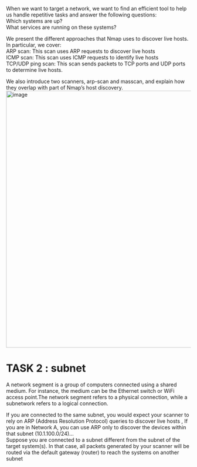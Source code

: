 When we want to target a network, we want to find an efficient tool to help us handle repetitive tasks and answer the following questions:  
    Which systems are up?  
    What services are running on these systems?  

We present the different approaches that Nmap uses to discover live hosts. In particular, we cover:  
    ARP scan: This scan uses ARP requests to discover live hosts  
    ICMP scan: This scan uses ICMP requests to identify live hosts  
    TCP/UDP ping scan: This scan sends packets to TCP ports and UDP ports to determine live hosts.  

We also introduce two scanners, arp-scan and masscan, and explain how they overlap with part of Nmap’s host discovery.
<img width="589" height="698" alt="image" src="https://github.com/user-attachments/assets/279878ed-888c-46bc-ac05-b275ebce2d94" />  
# TASK 2 : subnet
A network segment is a group of computers connected using a shared medium. For instance, the medium can be the Ethernet switch or WiFi access point.The network segment refers to a physical connection, while a subnetwork refers to a logical connection.  

If you are connected to the same subnet, you would expect your scanner to rely on ARP (Address Resolution Protocol) queries to discover live hosts , If you are in Network A, you can use ARP only to discover the devices within that subnet (10.1.100.0/24)...  
 Suppose you are connected to a subnet different from the subnet of the target system(s). In that case, all packets generated by your scanner will be routed via the default gateway (router) to reach the systems on another subnet
